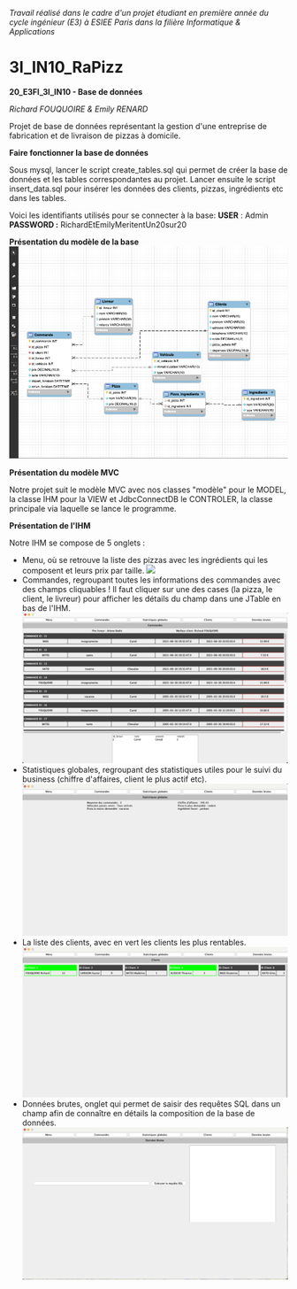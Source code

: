 *Travail réalisé dans le cadre d'un projet étudiant en première année du cycle ingénieur (E3) à ESIEE Paris dans la filière Informatique & Applications*

# 3I_IN10_RaPizz
**20_E3FI_3I_IN10 - Base de données**

*Richard FOUQUOIRE & Emily RENARD*


Projet de base de données représentant la gestion d'une entreprise de fabrication et de livraison de pizzas à domicile.

**Faire fonctionner la base de données**

Sous mysql, lancer le script create_tables.sql qui permet de créer la base de données et les tables correspondantes au projet.
Lancer ensuite le script insert_data.sql pour insérer les données des clients, pizzas, ingrédients etc dans les tables.

Voici les identifiants utilisés pour se connecter à la base:
**USER** : Admin
**PASSWORD :**  RichardEtEmilyMeritentUn20sur20

**Présentation du modèle de la base**
![](schema.png)

**Présentation du modèle MVC**

Notre projet suit le modèle MVC avec nos classes "modèle" pour le MODEL, la classe IHM pour la VIEW et JdbcConnectDB le CONTROLER, la classe principale 
via laquelle se lance le programme.

**Présentation de l'IHM**

Notre IHM se compose de 5 onglets :
 - Menu, où se retrouve la liste des pizzas avec les ingrédients qui les composent et leurs prix par taille.
 ![](menu.png)
 - Commandes, regroupant toutes les informations des commandes avec des champs cliquables ! Il faut cliquer sur une des cases (la pizza, le client, le livreur) pour
 afficher les détails du champ dans une JTable en bas de l'IHM.
![](commandes.png)
- Statistiques globales, regroupant des statistiques utiles pour le suivi du business (chiffre d'affaires, client le plus actif etc).
![](stats.png)
- La liste des clients, avec en vert les clients les plus rentables.
![](clients.png)
- Données brutes, onglet qui permet de saisir des requêtes SQL dans un champ afin de connaître en détails la composition de la base de données.
![](dbrutes.png)
